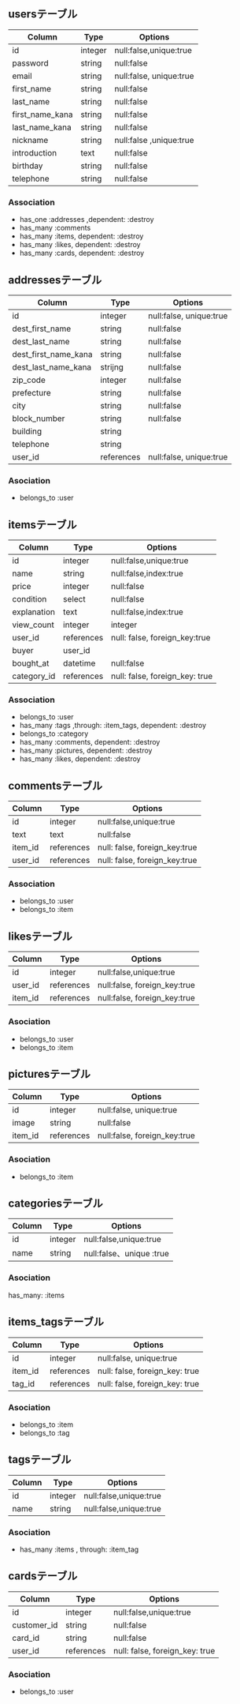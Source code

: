 
## usersテーブル

|Column|Type|Options|
|------|----|-------|
|id|integer|null:false,unique:true|  
|password|string|null:false|
|email|string|null:false, unique:true|
|first_name|string|null:false|
|last_name|string|null:false|
|first_name_kana|string|null:false|
|last_name_kana|string|null:false|
|nickname|string|null:false ,unique:true|
|introduction|text|null:false|
|birthday|string|null:false|
|telephone|string|null:false|

### Association
- has_one :addresses ,dependent: :destroy
- has_many :comments
- has_many :items, dependent: :destroy
- has_many :likes, dependent: :destroy
- has_many :cards, dependent: :destroy

## addressesテーブル
|Column|Type|Options|
|------|----|-------|
|id|integer|null:false, unique:true|
|dest_first_name|string|null:false|
|dest_last_name|string|null:false|
|dest_first_name_kana|string|null:false|
|dest_last_name_kana|strijng|null:false|
|zip_code|integer|null:false|
|prefecture|string|null:false|
|city|string|null:false|
|block_number|string|null:false|
|building|string|
|telephone|string|
|user_id|references|null:false, unique:true|

### Asociation
- belongs_to :user



## itemsテーブル
|Column|Type|Options|
|------|----|-------|
|id|integer|null:false,unique:true|
|name|string|null:false,index:true| 
|price|integer|null:false|
|condition|select|null:false| 
|explanation|text|null:false,index:true| 
|view_count|integer|integer|null:false|
|user_id|references |null: false, foreign_key:true|
|buyer|user_id|
|bought_at|datetime|null:false|  
|category_id|references|null: false, foreign_key: true|

### Association
- belongs_to :user
- has_many :tags ,through: :item_tags, dependent: :destroy
- belongs_to :category
- has_many :comments, dependent: :destroy
- has_many :pictures, dependent: :destroy
- has_many :likes, dependent: :destroy

## commentsテーブル
|Column|Type|Options|
|------|----|-------|
|id|integer|null:false,unique:true|
|text|text|null:false|
|item_id|references |null: false, foreign_key:true|
|user_id|references |null: false, foreign_key:true|

### Association
- belongs_to :user
- belongs_to :item

## likesテーブル
|Column|Type|Options|
|------|----|-------|
|id|integer    |null:false,unique:true|
|user_id|references|null:false, foreign_key:true|
|item_id|references|null:false, foreign_key:true|

### Asociation
- belongs_to :user
- belongs_to :item


## picturesテーブル
|Column|Type|Options|
|------|----|-------|
|id|integer|null:false, unique:true|   
|image|string|null:false|
|item_id|references|null:false, foreign_key:true|

### Asociation
- belongs_to :item

## categoriesテーブル
|Column|Type|Options|
|------|----|-------|
|id|integer|null:false,unique:true|       
|name|string|null:false、unique :true|


### Asociation
has_many: :items

## items_tagsテーブル
|Column|Type|Options|
|------|----|-------|
|id|integer|null:false, unique:true|
|item_id|references|null: false, foreign_key: true|
|tag_id|references|null: false, foreign_key: true|

### Asociation
- belongs_to :item
- belongs_to :tag

## tagsテーブル
|Column|Type|Options|
|------|----|-------|
|id|integer|null:false,unique:true|
|name|string|null:false,unique:true||

### Asociation
- has_many :items , through: :item_tag


## cardsテーブル
|Column|Type|Options|
|------|----|-------|
|id|integer|null:false,unique:true|
|customer_id|string|null:false|
|card_id|string|null:false|
|user_id|references|null: false, foreign_key: true|

### Asociation
- belongs_to :user
